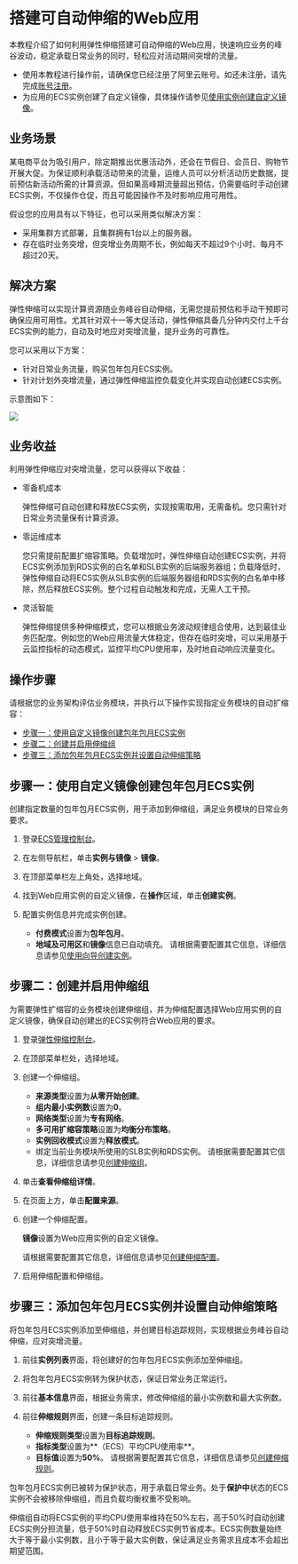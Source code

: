 # 搭建可自动伸缩的Web应用

本教程介绍了如何利用弹性伸缩搭建可自动伸缩的Web应用，快速响应业务的峰谷波动，稳定承载日常业务的同时，轻松应对活动期间突增的流量。

-   使用本教程进行操作前，请确保您已经注册了阿里云账号。如还未注册，请先完成[账号注册](https://account.aliyun.com/register/register.htm?)。
-   为应用的ECS实例创建了自定义镜像，具体操作请参见[使用实例创建自定义镜像](/cn.zh-CN/镜像/自定义镜像/创建自定义镜像/使用实例创建自定义镜像.md)。

## 业务场景

某电商平台为吸引用户，除定期推出优惠活动外，还会在节假日、会员日、购物节开展大促。为保证顺利承载活动带来的流量，运维人员可以分析活动历史数据，提前预估新活动所需的计算资源。但如果高峰期流量超出预估，仍需要临时手动创建ECS实例，不仅操作仓促，而且可能因操作不及时影响应用可用性。

假设您的应用具有以下特征，也可以采用类似解决方案：

-   采用集群方式部署，且集群拥有1台以上的服务器。
-   存在临时业务突增，但突增业务周期不长，例如每天不超过9个小时、每月不超过20天。

## 解决方案

弹性伸缩可以实现计算资源随业务峰谷自动伸缩，无需您提前预估和手动干预即可确保应用可用性。尤其针对双十一等大促活动，弹性伸缩具备几分钟内交付上千台ECS实例的能力，自动及时地应对突增流量，提升业务的可靠性。

您可以采用以下方案：

-   针对日常业务流量，购买包年包月ECS实例。
-   针对计划外突增流量，通过弹性伸缩监控负载变化并实现自动创建ECS实例。

示意图如下：

![](https://static-aliyun-doc.oss-cn-hangzhou.aliyuncs.com/assets/img/zh-CN/6294129951/p74263.png)

## 业务收益

利用弹性伸缩应对突增流量，您可以获得以下收益：

-   零备机成本

    弹性伸缩可自动创建和释放ECS实例，实现按需取用，无需备机。您只需针对日常业务流量保有计算资源。

-   零运维成本

    您只需提前配置扩缩容策略。负载增加时，弹性伸缩自动创建ECS实例，并将ECS实例添加到RDS实例的白名单和SLB实例的后端服务器组；负载降低时，弹性伸缩自动将ECS实例从SLB实例的后端服务器组和RDS实例的白名单中移除，然后释放ECS实例。整个过程自动触发和完成，无需人工干预。

-   灵活智能

    弹性伸缩提供多种伸缩模式，您可以根据业务波动规律组合使用，达到最佳业务匹配度。例如您的Web应用流量大体稳定，但存在临时突增，可以采用基于云监控指标的动态模式，监控平均CPU使用率，及时地自动响应流量变化。


## 操作步骤

请根据您的业务架构评估业务模块，并执行以下操作实现指定业务模块的自动扩缩容：

-   [步骤一：使用自定义镜像创建包年包月ECS实例](#section_3gz_ltx_tem)
-   [步骤二：创建并启用伸缩组](#section_vas_si8_c71)
-   [步骤三：添加包年包月ECS实例并设置自动伸缩策略](#section_e3p_h0h_v56)

## 步骤一：使用自定义镜像创建包年包月ECS实例

创建指定数量的包年包月ECS实例，用于添加到伸缩组，满足业务模块的日常业务要求。

1.  登录[ECS管理控制台](https://ecs.console.aliyun.com)。

2.  在左侧导航栏，单击**实例与镜像** \> **镜像**。

3.  在顶部菜单栏左上角处，选择地域。

4.  找到Web应用实例的自定义镜像，在**操作**区域，单击**创建实例**。

5.  配置实例信息并完成实例创建。

    -   **付费模式**设置为**包年包月**。
    -   **地域及可用区**和**镜像**信息已自动填充。
    请根据需要配置其它信息，详细信息请参见[使用向导创建实例](/cn.zh-CN/实例/创建实例/使用向导创建实例.md)。


## 步骤二：创建并启用伸缩组

为需要弹性扩缩容的业务模块创建伸缩组，并为伸缩配置选择Web应用实例的自定义镜像，确保自动创建出的ECS实例符合Web应用的要求。

1.  登录[弹性伸缩控制台](https://essnew.console.aliyun.com/)。

2.  在顶部菜单栏处，选择地域。

3.  创建一个伸缩组。

    -   **来源类型**设置为**从零开始创建**。
    -   **组内最小实例数**设置为**0**。
    -   **网络类型**设置为**专有网络**。
    -   **多可用扩缩容策略**设置为**均衡分布策略**。
    -   **实例回收模式**设置为**释放模式**。
    -   绑定当前业务模块所使用的SLB实例和RDS实例。
    请根据需要配置其它信息，详细信息请参见[创建伸缩组](/cn.zh-CN/伸缩组/伸缩组/创建伸缩组.md)。

4.  单击**查看伸缩组详情**。

5.  在页面上方，单击**配置来源**。

6.  创建一个伸缩配置。

    **镜像**设置为Web应用实例的自定义镜像。

    请根据需要配置其它信息，详细信息请参见[创建伸缩配置](/cn.zh-CN/伸缩组/组内实例配置信息来源/创建伸缩配置.md)。

7.  启用伸缩配置和伸缩组。


## 步骤三：添加包年包月ECS实例并设置自动伸缩策略

将包年包月ECS实例添加至伸缩组，并创建目标追踪规则，实现根据业务峰谷自动伸缩，应对突增流量。

1.  前往**实例列表**界面，将创建好的包年包月ECS实例添加至伸缩组。

2.  将包年包月ECS实例转为保护状态，保证日常业务正常运行。

3.  前往**基本信息**界面，根据业务需求，修改伸缩组的最小实例数和最大实例数。

4.  前往**伸缩规则**界面，创建一条目标追踪规则。

    -   **伸缩规则类型**设置为**目标追踪规则**。
    -   **指标类型**设置为**（ECS）平均CPU使用率**。
    -   **目标值**设置为**50%**。
    请根据需要配置其它信息，详细信息请参见[创建伸缩规则](/cn.zh-CN/伸缩组/伸缩规则/创建伸缩规则.md)。


包年包月ECS实例已被转为保护状态，用于承载日常业务。处于**保护中**状态的ECS实例不会被移除伸缩组，而且负载均衡权重不受影响。

伸缩组自动将ECS实例的平均CPU使用率维持在50%左右，高于50%时自动创建ECS实例分担流量，低于50%时自动释放ECS实例节省成本。ECS实例数量始终大于等于最小实例数，且小于等于最大实例数，保证满足业务需求且成本不会超出期望范围。

